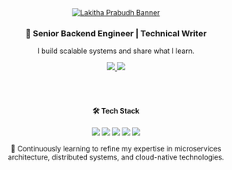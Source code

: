 <div align="center">
  <a href="https://github.com/Akshay090/svg-banners" target="_blank">
  <img src="https://svg-banners.vercel.app/api?type=typeWriter&text1=Senior%20Backend%20Engineer%20%7C%20Technical%20Writer&width=800&height=300&fontSize=30" alt="Lakitha Prabudh Banner" />
  </a>

  <h3>🚀 Senior Backend Engineer | Technical Writer</h3>
  <p>I build scalable systems and share what I learn.</p>

  <a href="https://lakithaprabudh.medium.com" target="_blank">
    <img src="https://img.shields.io/badge/Medium-Blog-black?style=for-the-badge&logo=medium&logoColor=white" />
  </a>
  <a href="https://www.linkedin.com/in/lakithaprabudh/" target="_blank">
    <img src="https://img.shields.io/badge/LinkedIn-Connect-blue?style=for-the-badge&logo=linkedin&logoColor=white" />
  </a>

  <br><br>

  <h4>🛠 Tech Stack</h4>
  <p>
    <img src="https://img.shields.io/badge/Java-ED8B00?style=for-the-badge"/>
    <img src="https://img.shields.io/badge/SpringBoot-6DB33F?style=for-the-badge"/>
    <img src="https://img.shields.io/badge/RabbitMQ-FF6600?style=for-the-badge"/>
    <img src="https://img.shields.io/badge/Microservices-00BFFF?style=for-the-badge"/>
    <img src="https://img.shields.io/badge/Kubernetes-326CE5?style=for-the-badge"/>
  </p>

  <p>🚀 Continuously learning to refine my expertise in microservices architecture, distributed systems, and cloud-native technologies.</p>
</div>
